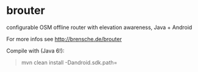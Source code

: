 brouter
=======

configurable OSM offline router with elevation awareness, Java + Android

For more infos see http://brensche.de/brouter

Compile with (Java 6!):

> mvn clean install -Dandroid.sdk.path=<your-sdk-path>
